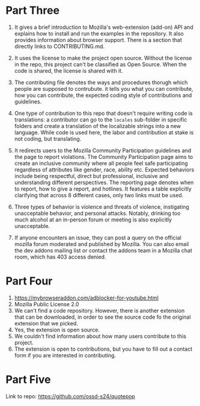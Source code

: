 # Part Three
1. It gives a brief introduction to Mozilla's web-extension (add-on) API and explains how to install and run the examples in the repository. It also provides information about browser support. There is a section that directly links to CONTRIBUTING.md.

2. It uses the license to make the project open source. Without the license in the repo, this project can't be classified as Open Source. When the code is shared, the license is shared with it. 

3. The contributing file denotes the ways and procedures thorugh which people are supposed to contrubute. it tells you what you can contribute, how you can contribute, the expected coding style of contributions and guidelines. 

4. One type of contribution to this repo that doesn't require writing code is translations: a contributor can go to the `locales` sub-folder in specific folders and create a translation of the localizable strings into a new language. While code is used here, the labor and contribution at stake is not coding, but translating. 

5. It redirects users to the Mozilla Community Participation guidelines and the page to report violations. The Community Participation page aims to create an inclusive community where all people feel safe participating regardless of attributes like gender, race, ability etc. Expected behaviors include being respectful, direct but professional, inclusive and understanding different perspectives. The reporting page denotes when to report, how to give a report, and hotlines. It features a table explicitly clarifying that across 8 different cases, only two links must be used. 

6. Three types of behavior is violence and threats of violence, instigating unacceptable behavior, and personal attacks. Notably, drinking too much alcohol at an in-person forum or meeting is also explicitly unacceptable. 

7. If anyone encounters an issue, they can post a query on the official mozilla forum moderated and published by Mozilla. You can also email the dev addons mailing list or contact the addons team in a Mozilla chat room, which has 403 access denied. 

# Part Four 

1. https://mybrowseraddon.com/adblocker-for-youtube.html
2. Mozilla Public License 2.0
3. We can't find a code repository. However, there is another extension that can be downloaded, in order to see the source code fo the original extension that we picked. 
4. Yes, the extension is open source. 
5. We couldn't find information about how many users contribute to this project. 
6. The extension is open to contributions, but you have to fill out a contact form if you are interested in contributing. 

# Part Five 

Link to repo: https://github.com/ossd-s24/quotepop
